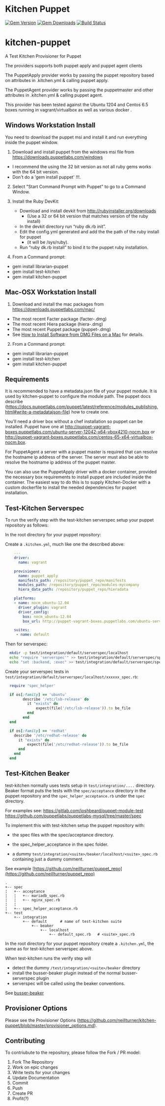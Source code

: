 # Kitchen Puppet

[![Gem Version](https://badge.fury.io/rb/kitchen-puppet.svg)](http://badge.fury.io/rb/kitchen-puppet)
[![Gem Downloads](http://ruby-gem-downloads-badge.herokuapp.com/kitchen-puppet?type=total&color=brightgreen)](https://rubygems.org/gems/kitchen-puppet)
[![Build Status](https://travis-ci.org/neillturner/kitchen-puppet.png)](https://travis-ci.org/neillturner/kitchen-puppet)

# kitchen-puppet
A Test Kitchen Provisioner for Puppet

The providers supports both puppet apply and puppet agent clients

The PuppetApply provider works by passing the puppet repository based on attributes in .kitchen.yml & calling puppet apply.

The PuppetAgent provider works by passing the puppetmaster and other attributes in .kitchen.yml & calling puppet agent.


This provider has been tested against the Ubuntu 1204 and Centos 6.5 boxes running in vagrant/virtualbox as well as various docker .

## Windows Workstation Install
You need to download the puppet msi and install it and run everything inside the puppet window.

1. Download and install puppet from the windows msi file from https://downloads.puppetlabs.com/windows
  * I recommend the using the 32 bit version as not all ruby gems works with the 64 bit version.
  * Don't do a 'gem install puppet' !!!.

2. Select "Start Command Prompt with Puppet" to go to a Command Window.

3. Install the Ruby DevKit:
   * Download and install devkit from http://rubyinstaller.org/downloads
     * (Use a 32 or 64 bit version that matches version of the ruby install)
   * In the devkit directory run “ruby dk.rb init”.
   * Edit the config.yml generated and add the the path of the ruby install for puppet
     * (it will be <install dir of puppet>/sys/ruby).
   * Run “ruby dk.rb install” to bind it to the puppet ruby installation.

4. From a Command prompt:
  * gem install librarian-puppet
  * gem install test-kitchen
  * gem install kitchen-puppet

## Mac-OSX Workstation Install

1. Download and install the mac packages from https://downloads.puppetlabs.com/mac/
  * The most recent Facter package (facter-<VERSION>.dmg)
  * The most recent Hiera package (hiera-<VERSION>.dmg)
  * The most recent Puppet package (puppet-<VERSION>.dmg)
  * See [How to Install Software from DMG Files on a Mac](http://www.ofzenandcomputing.com/how-to-install-dmg-files-mac/) for details.

2. From a Command prompt:
  * gem install librarian-puppet
  * gem install test-kitchen
  * gem install kitchen-puppet

## Requirements
It is recommended to have a metadata.json file of your puppet module. It is used by kitchen-puppet to configure the module path.
The puppet docs describe (https://docs.puppetlabs.com/puppet/latest/reference/modules_publishing.html#write-a-metadatajson-file) how to create one.

You'll need a driver box without a chef installation so puppet can be installed. Puppet have one at http://puppet-vagrant-boxes.puppetlabs.com/ubuntu-server-12042-x64-vbox4210-nocm.box or http://puppet-vagrant-boxes.puppetlabs.com/centos-65-x64-virtualbox-nocm.box.

For PuppetAgent a server with a puppet master is required that can resolve the hostname ip address of the server. The server must also be able to resolve the hostname ip address of the puppet master.

You can also use the PuppetApply driver with a docker container, provided the necessary box requirements to install puppet are included inside the container. The easiest way to do this is to supply Kitchen-Docker with a custom dockerfile to install the needed dependencies for puppet installation.

## Test-Kitchen Serverspec

To run the verify step with the test-kitchen serverspec setup your puppet repository as follows:

In the root directory for your puppet repository:

Create a `.kitchen.yml`, much like one the described above:

```yaml
    ---
    driver:
      name: vagrant

    provisioner:
      name: puppet_apply
      manifests_path: /repository/puppet_repo/manifests
      modules_path: /repository/puppet_repo/modules-mycompany
      hiera_data_path: /repository/puppet_repo/hieradata

    platforms:
    - name: nocm_ubuntu-12.04
      driver_plugin: vagrant
      driver_config:
        box: nocm_ubuntu-12.04
        box_url: http://puppet-vagrant-boxes.puppetlabs.com/ubuntu-server-12042-x64-vbox4210-nocm.box

    suites:
     - name: default
```

Then for serverspec:

```bash
  mkdir -p test/integration/default/serverspec/localhost
  echo "require 'serverspec'" >> test/integration/default/serverspec/spec_helper.rb
  echo "set :backend, :exec" >> test/integration/default/serverspec/spec_helper.rb
```

Create your serverspec tests in `test/integration/default/serverspec/localhost/xxxxxx_spec.rb`:

```ruby
  require 'spec_helper'

  if os[:family] == 'ubuntu'
        describe '/etc/lsb-release' do
          it "exists" do
              expect(file('/etc/lsb-release')).to be_file
          end
        end
  end

  if os[:family] == 'redhat'
    describe '/etc/redhat-release' do
      it "exists" do
          expect(file('/etc/redhat-release')).to be_file
      end
    end
  end
```

## Test-Kitchen Beaker

test-kitchen normally uses tests setup in `test/integration/....` directory. Beaker format puts the tests with the
`spec/acceptance` directory in the puppet repository and the `spec_helper_acceptance.rb` under the `spec` directory.

For examples see:
https://gitlab.com/joshbeard/puppet-module-test
https://github.com/puppetlabs/puppetlabs-mysql/tree/master/spec

To implement this with test-kitchen setup the puppet repository with:

* the spec files with the spec/acceptance directory.

* the spec_helper_acceptance in the spec folder.

* a dummy `test/integration/<suite>/beaker/localhost/<suite>_spec.rb` containing just a dummy comment.

See example [https://github.com/neillturner/puppet_repo](https://github.com/neillturner/puppet_repo)

```
.
+-- spec
¦   +-- acceptance
¦   ¦   +-- mariadb_spec.rb
¦   ¦   +-- nginx_spec.rb
¦   ¦
¦   +-- spec_helper_acceptance.rb
+-- test
    +-- integration
        +-- default      # name of test-kitchen suite
            +-- beaker
                +-- localhost
                    +-- default_spec.rb   # <suite>_spec.rb
```

In the root directory for your puppet repository create a `.kitchen.yml`, the same as for test-kitchen serverspec above.

When test-kitchen runs the verify step will
* detect the dummy `/test/integration/<suite>/beaker` directory
* install the busser-beaker plugin instead of the normal busser-serverspec plugin
* serverspec will be called using the beaker conventions.

See [busser-beaker](https://github.com/neillturner/busser-beaker)


## Provisioner Options
Please see the Provisioner Options (https://github.com/neillturner/kitchen-puppet/blob/master/provisioner_options.md).

## Contributing
To contriubute to the repository, please follow the Fork / PR model:

1. Fork The Repository
2. Work on epic changes
3. Write tests for your changes
4. Update Documentation
5. Commit
6. Push
7. Create PR
8. Profit(?)
